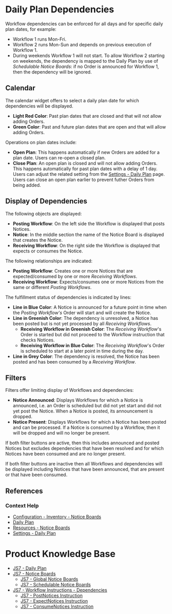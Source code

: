 # Daily Plan Dependencies

Workflow dependencies can be enforced for all days and for specific daily plan dates, for example:

- Workflow 1 runs Mon-Fri.
- Workflow 2 runs Mon-Sun and depends on previous execution of Workflow 1.
- During weekends Workflow 1 will not start. To allow Workflow 2 starting on weekends, the dependency is mapped to the Daily Plan by use of *Schedulable Notice Boards*: if no Order is announced for Workflow 1, then the dependency will be ignored.

## Calendar

The calendar widget offers to select a daily plan date for which dependencies will be displayed.

- **Light Red Color**: Past plan dates that are closed and that will not allow adding Orders.
- **Green Color**: Past and future plan dates that are open and that will allow adding Orders.

Operations on plan dates include:

- **Open Plan**: This happens automatically if new Orders are added for a plan date. Users can re-open a closed plan.
- **Close Plan**: An open plan is closed and will not allow adding Orders. This happens automatically for past plan dates with a delay of 1 day. Users can adjust the related setting from the [Settings - Daily Plan](/settings-daily-plan) page. Users can close an open plan earlier to prevent futher Orders from being added.

## Display of Dependencies

The following objects are displayed:

- **Posting Workflow**: On the left side the Workflow is displayed that posts Notices.
- **Notice**: In the middle section the name of the Notice Board is displayed that creates the Notice.
- **Receiving Workflow**: On the right side the Workflow is displayed that expects or consumes the Notice.

The following relationships are indicated:

- **Posting Workflow**: Creates one or more Notices that are expected/consumed by one or more *Receiving Workflows*.
- **Receiving Workflow**: Expects/consumes one or more Notices from the same or different *Posting Workflows*.

The fulfillment status of dependencies is indicated by lines:

- **Line in Blue Color**: A Notice is announced for a future point in time when the *Posting Workflow's* Order will start and will create the Notice.
- **Line in Greenish Color**: The dependency is unresolved, a Notice has been posted but is not yet processed by all *Receiving Workflows*.
  - **Receiving Workflow in Greenish Color**: The *Receiving Workflow*'s Order is started but did not proceed to the Workflow instruction that checks Notices.
  - **Receiving Workflow in Blue Color**: The *Receiving Workflow*'s Order is scheduled to start at a later point in time during the day.
- **Line in Grey Color**: The dependency is resolved, the Notice has been posted and has been consumed by a *Receiving Workflow*.

## Filters

Filters offer limiting display of Workflows and dependencies:

- **Notice Announced**: Displays Workflows for which a Notice is announced, i.e. an Order is scheduled but did not yet start and did not yet post the Notice.  When a Notice is posted, its announcement is dropped.
- **Notice Present**: Displays Workflows for which a Notice has been posted and can be processed. If a Notice is consumed by a Workflow, then it will be dropped and will no longer be present.

If both filter buttons are active, then this includes announced and posted Notices but excludes dependencies that have been resolved and for which Notices have been consumed and are no longer present.

If both filter buttons are inactive then all Workflows and dependencies will be displayed including Notices that have been announced, that are present or that have been consumed.

## References

### Context Help

- [Configuration - Inventory - Notice Boards](/configuration-inventory-notice-boards)
- [Daily Plan](/daily-plan)
- [Resources - Notice Boards](/resources-notice-boards)
- [Settings - Daily Plan](/settings-daily-plan)

# Product Knowledge Base

- [JS7 - Daily Plan](https://kb.sos-berlin.com/display/JS7/JS7+-+Daily+Plan)
- [JS7 - Notice Boards](https://kb.sos-berlin.com/display/JS7/JS7+-+Notice+Boards)
  - [JS7 - Global Notice Boards](https://kb.sos-berlin.com/display/JS7/JS7+-+Global+Notice+Boards)
  - [JS7 - Schedulable Notice Boards](https://kb.sos-berlin.com/display/JS7/JS7+-+Schedulable+Notice+Boards)
- [JS7 - Workflow Instructions - Dependencies](https://kb.sos-berlin.com/display/JS7/JS7+-+Workflow+Instructions+-+Dependencies)  
  - [JS7 - PostNotices Instruction](https://kb.sos-berlin.com/display/JS7/JS7+-+PostNotices+Instruction)
  - [JS7 - ExpectNotices Instruction](https://kb.sos-berlin.com/display/JS7/JS7+-+ExpectNotices+Instruction)
  - [JS7 - ConsumeNotices Instruction](https://kb.sos-berlin.com/display/JS7/JS7+-+ConsumeNotices+Instruction)
